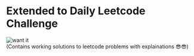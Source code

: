 # Extended to Daily Leetcode Challenge

![want it](https://user-images.githubusercontent.com/57477983/96923215-9163fe00-14ce-11eb-93d6-7976edec1b0b.PNG)
                </br>           (Contains working solutions to leetcode problems with explainations 😎😎)

